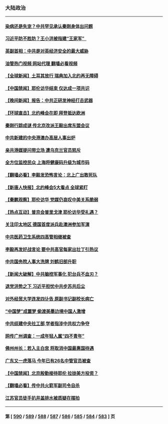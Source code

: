 ### 大陆政治
---
#### [染病还是失宠？中共罕见承认秦刚身体出问题](../../pages/ncid277/n14032355.md?07120045) 
#### [习近平防不胜防？王小洪被指建“王家军”  ](../../pages/ncid277/n14032234.md?07120045) 
#### [英副首相：中共是对英经济安全的最大威胁](../../pages/ncid277/n14032237.md?07120045) 
#### [油管热门视频 网站代理 翻墙必看视频](http://138.2.39.72:81/youtube.html?epic-marker?07120045)
#### [【全球新闻】土耳其放行 瑞典加入北约再无障碍](../../pages/ncid277/n14032151.md?07120045) 
#### [【中国禁闻】耶伦访华结束 仅达成一项共识](../../pages/ncid277/n14030712.md?07120045) 
#### [【晚间新闻】报告：中共正研发神经打击武器](../../pages/ncid277/n14032152.md?07120045) 
#### [【环球直击】北约峰会在即 拜登抵达欧洲](../../pages/ncid277/n14031796.md?07120045) 
#### [秦刚行踪成谜 传北京改派王毅出席东盟会议](../../pages/ncid277/n14032103.md?07120045) 
#### [中共新建的中央港澳办高层人事出炉](../../pages/ncid277/n14032112.md?07120045) 
#### [亲共港媒提问带立场 遭乌克兰官员怒斥](../../pages/ncid277/n14031942.md?07120045) 
#### [全方位监控民众 上海将健康码升级为城市码](../../pages/ncid277/n14031965.md?07120045) 
#### [【翻墙必看】李毅发恐怖言论：北上广出敢死队](../../pages/ncid277/n14032009.md?07120045) 
#### [【新唐人快报】北约峰会5大看点 全球紧盯](../../pages/ncid277/n14031870.md?07120045) 
#### [【秦鹏观察】耶伦访华 党媒仍哀叹中美关系脆弱](../../pages/ncid277/n14031848.md?07120045) 
#### [【热点互动】普京会普里戈津 耶伦访华受礼遇？](../../pages/ncid277/n14031875.md?07120045) 
#### [关注印太地区 德国首度派兵赴澳洲参加军演](../../pages/ncid277/n14031860.md?07120045) 
#### [中共医药卫生系统四高管相继被查](../../pages/ncid277/n14031792.md?07120045) 
#### [李毅再发好战言论 要中共高官每家出壮丁引热议](../../pages/ncid277/n14031525.md?07120045) 
#### [中共国务院人事大洗牌 刘鹤旧部升职](../../pages/ncid277/n14031755.md?07120045) 
#### [【新闻大破解】中共脑控军事化 犯台兵不血刃？](../../pages/ncid277/n14031740.md?07120045) 
#### [退党洪势之下 习近平担忧中共步苏共后尘](../../pages/ncid277/n14031764.md?07120045) 
#### [对外经贸大学连发四讣告 原副书记副校长病亡](../../pages/ncid277/n14031712.md?07120045) 
#### [“中国梦”成噩梦 偷渡美墨边境中国人激增](../../pages/ncid277/n14031722.md?07120045) 
#### [中共组建中央社工部 学者指涉中共权力争夺](../../pages/ncid277/n14031561.md?07120045) 
#### [网传广州调查：一成年轻人属“四不青年”](../../pages/ncid277/n14031584.md?07120045) 
#### [佛州州长：若入主白宫 将取消中国最惠国待遇](../../pages/ncid277/n14031580.md?07120045) 
#### [广东又一虎落马 今年已有26名中管官员被查](../../pages/ncid277/n14031505.md?07120045) 
#### [【中国禁闻】北京殷勤接待耶伦 拉拢美方投资？](../../pages/ncid277/n14031512.md?07120045) 
#### [【翻墙必看】传中共火箭军副司令自杀](../../pages/ncid277/n14031219.md?07120045) 
#### [江苏官员徒手扒井盖排水被质疑在摆拍](../../pages/ncid277/n14031359.md?07120045) 

---
#### 第 [ [590](./590.md?07120045) / [589](./589.md?07120045) / [588](./588.md?07120045) / [587](./587.md?07120045) / [586](./586.md?07120045) / [585](./585.md?07120045) / [584](./584.md?07120045) / [583](./583.md?07120045) ] 页
